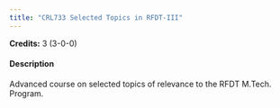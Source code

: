 ```yaml
---
title: "CRL733 Selected Topics in RFDT-III"
---
```

**Credits:** 3 (3-0-0)

#### Description
Advanced course on selected topics of relevance to the RFDT M.Tech. Program.